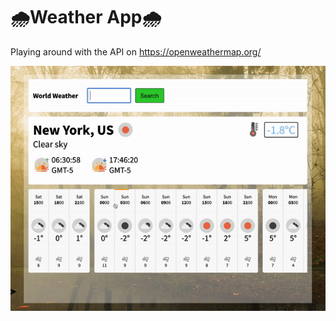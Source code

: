 # 🌧Weather App🌧

Playing around with the API on https://openweathermap.org/

![GIF on 29th February 2020](/img/screen_recording.gif?raw=true "Gif of the Weather App")

